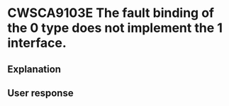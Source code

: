 # CWSCA9103E The fault binding of the 0 type does not implement the 1 interface.

## Explanation

## User response